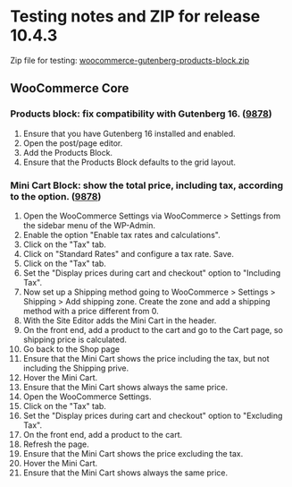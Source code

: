 # Testing notes and ZIP for release 10.4.3

Zip file for testing: [woocommerce-gutenberg-products-block.zip](https://github.com/woocommerce/woocommerce-blocks/files/11681289/woocommerce-gutenberg-products-block.zip)

## WooCommerce Core

### Products block: fix compatibility with Gutenberg 16. ([9878](https://github.com/woocommerce/woocommerce-blocks/pull/9878))

1. Ensure that you have Gutenberg 16 installed and enabled.
2. Open the post/page editor.
3. Add the Products Block.
4. Ensure that the Products Block defaults to the grid layout.

### Mini Cart Block: show the total price, including tax, according to the option. ([9878](https://github.com/woocommerce/woocommerce-blocks/pull/9878))

1. Open the WooCommerce Settings via WooCommerce > Settings from the sidebar menu of the WP-Admin.
2. Enable the option "Enable tax rates and calculations".
3. Click on the "Tax" tab.
4. Click on "Standard Rates" and configure a tax rate. Save.
5. Click on the "Tax" tab.
6. Set the "Display prices during cart and checkout" option to "Including Tax".
7. Now set up a Shipping method going to WooCommerce > Settings > Shipping > Add shipping zone. Create the zone and add a shipping method with a price different from 0.
8.  With the Site Editor adds the Mini Cart in the header.
9. On the front end, add a product to the cart and go to the Cart page, so shipping price is calculated.
10. Go back to the Shop page
11. Ensure that the Mini Cart shows the price including the tax, but not including the Shipping prive.
12. Hover the Mini Cart.
13. Ensure that the Mini Cart shows always the same price.
14. Open the WooCommerce Settings.
15. Click on the "Tax" tab.
16. Set the "Display prices during cart and checkout" option to "Excluding Tax".
17. On the front end, add a product to the cart.
18. Refresh the page.
19. Ensure that the Mini Cart shows the price excluding the tax.
20. Hover the Mini Cart.
21. Ensure that the Mini Cart shows always the same price.
